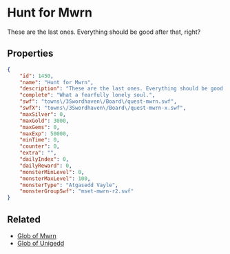 # Hunt for Mwrn

These are the last ones. Everything should be good after that, right?

## Properties

```json
{
    "id": 1450,
    "name": "Hunt for Mwrn",
    "description": "These are the last ones. Everything should be good after that, right?",
    "complete": "What a fearfully lonely soul.",
    "swf": "towns\/3Swordhaven\/Board\/quest-mwrn.swf",
    "swfX": "towns\/3Swordhaven\/Board\/quest-mwrn-x.swf",
    "maxSilver": 0,
    "maxGold": 3000,
    "maxGems": 0,
    "maxExp": 50000,
    "minTime": 0,
    "counter": 0,
    "extra": "",
    "dailyIndex": 0,
    "dailyReward": 0,
    "monsterMinLevel": 0,
    "monsterMaxLevel": 100,
    "monsterType": "Atgasedd Vayle",
    "monsterGroupSwf": "mset-mwrn-r2.swf"
}
```

## Related

- [Glob of Mwrn](../items/17534-glob-of-mwrn.md)
- [Glob of Unigedd](../items/17535-glob-of-unigedd.md)

